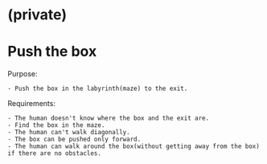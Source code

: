 # (private)

# Push the box

  Purpose:

	- Push the box in the labyrinth(maze) to the exit.
  
  Requirements: 
 
	- The human doesn't know where the box and the exit are.
	- Find the box in the maze.
	- The human can't walk diagonally.
	- The box can be pushed only forward.
	- The human can walk around the box(without getting away from the box) if there are no obstacles.
